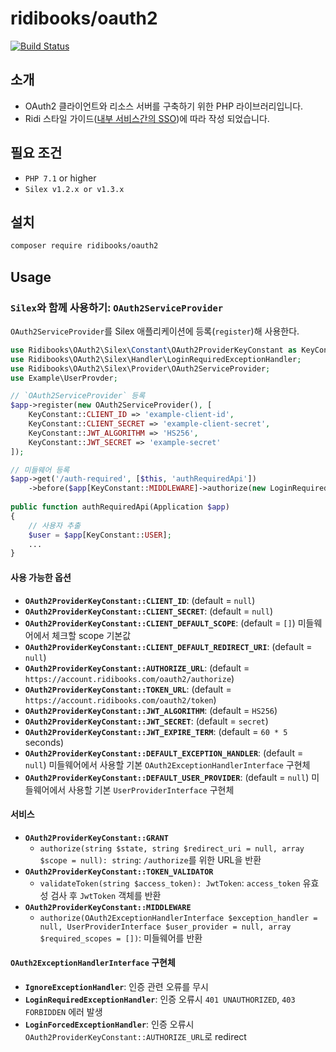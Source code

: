 # ridibooks/oauth2

[![Build Status](https://travis-ci.org/ridi/php-oauth2.svg?branch=master)](https://travis-ci.org/ridi/php-oauth2)

## 소개
- OAuth2 클라이언트와 리소스 서버를 구축하기 위한 PHP 라이브러리입니다.
- Ridi 스타일 가이드([내부 서비스간의 SSO](https://github.com/ridi/style-guide/blob/master/API.md#%EB%82%B4%EB%B6%80-%EC%84%9C%EB%B9%84%EC%8A%A4%EA%B0%84%EC%9D%98-sso))에 따라 작성 되었습니다.

## 필요 조건

- `PHP 7.1` or higher
- `Silex v1.2.x or v1.3.x`

## 설치

```bash
composer require ridibooks/oauth2
```

## Usage

### `Silex`와 함께 사용하기: `OAuth2ServiceProvider`

`OAuth2ServiceProvider`를 Silex 애플리케이션에 등록(`register`)해 사용한다.

```php
use Ridibooks\OAuth2\Silex\Constant\OAuth2ProviderKeyConstant as KeyConstant;
use Ridibooks\OAuth2\Silex\Handler\LoginRequiredExceptionHandler;
use Ridibooks\OAuth2\Silex\Provider\OAuth2ServiceProvider;
use Example\UserProvder;

// `OAuth2ServiceProvider` 등록
$app->register(new OAuth2ServiceProvider(), [
	KeyConstant::CLIENT_ID => 'example-client-id',
	KeyConstant::CLIENT_SECRET => 'example-client-secret',
	KeyConstant::JWT_ALGORITHM => 'HS256',
	KeyConstant::JWT_SECRET => 'example-secret'
]);

// 미들웨어 등록
$app->get('/auth-required', [$this, 'authRequiredApi'])
	->before($app[KeyConstant::MIDDLEWARE]->authorize(new LoginRequiredExceptionHandler(), new UserProvider());
	
public function authRequiredApi(Application $app)
{
	// 사용자 추출
	$user = $app[KeyConstant::USER];
	...
}
```

#### 사용 가능한 옵션

- **`OAuth2ProviderKeyConstant::CLIENT_ID`**: (default = `null`)
- **`OAuth2ProviderKeyConstant::CLIENT_SECRET`**: (default = `null`)
- **`OAuth2ProviderKeyConstant::CLIENT_DEFAULT_SCOPE`**: (default = `[]`) 미들웨어에서 체크할 scope 기본값
- **`OAuth2ProviderKeyConstant::CLIENT_DEFAULT_REDIRECT_URI`**: (default = `null`)
- **`OAuth2ProviderKeyConstant::AUTHORIZE_URL`**: (default = `https://account.ridibooks.com/oauth2/authorize`)
- **`OAuth2ProviderKeyConstant::TOKEN_URL`**: (default = `https://account.ridibooks.com/oauth2/token`)
- **`OAuth2ProviderKeyConstant::JWT_ALGORITHM`**: (default = `HS256`)
- **`OAuth2ProviderKeyConstant::JWT_SECRET`**: (default = `secret`)
- **`OAuth2ProviderKeyConstant::JWT_EXPIRE_TERM`**: (default = `60 * 5` seconds)
- **`OAuth2ProviderKeyConstant::DEFAULT_EXCEPTION_HANDLER`**: (default = `null`) 미들웨어에서 사용할 기본 `OAuth2ExceptionHandlerInterface` 구현체
- **`OAuth2ProviderKeyConstant::DEFAULT_USER_PROVIDER`**: (default = `null`) 미들웨어에서 사용할 기본 `UserProviderInterface` 구현체

#### 서비스

- **`OAuth2ProviderKeyConstant::GRANT`**
    - `authorize(string $state, string $redirect_uri = null, array $scope = null): string`: `/authorize`를 위한 URL을 반환
- **`OAuth2ProviderKeyConstant::TOKEN_VALIDATOR`**
	- `validateToken(string $access_token): JwtToken`: `access_token` 유효성 검사 후 `JwtToken` 객체를 반환
- **`OAuth2ProviderKeyConstant::MIDDLEWARE`**
	- `authorize(OAuth2ExceptionHandlerInterface $exception_handler = null, UserProviderInterface $user_provider = null, array $required_scopes = [])`: 미들웨어를 반환

#### `OAuth2ExceptionHandlerInterface` 구현체

- **`IgnoreExceptionHandler`**: 인증 관련 오류를 무시
- **`LoginRequiredExceptionHandler`**: 인증 오류시 `401 UNAUTHORIZED`, `403 FORBIDDEN` 에러 발생 
- **`LoginForcedExceptionHandler`**: 인증 오류시 `OAuth2ProviderKeyConstant::AUTHORIZE_URL`로 redirect
